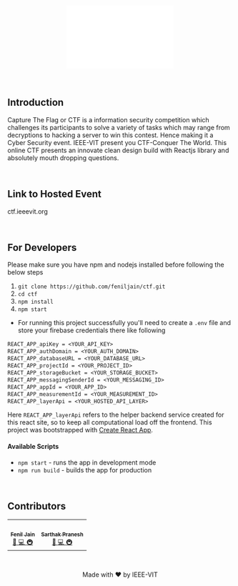 <p align="center"><img src="https://github.com/IEEE-VIT/ieee-vit.github.io/blob/master/images/outreach/ctf-2020/ctf-logo.png"/></p>

<br/>

## Introduction
<p>
Capture The Flag or CTF is a information security competition which challenges its participants to solve a variety of tasks which may range from decryptions to hacking a server to win this contest. Hence making it a Cyber Security event. IEEE-VIT present you CTF-Conquer The World. This online CTF presents an innovate clean design build with Reactjs library and absolutely mouth dropping questions.
</p>

<br/>

## Link to Hosted Event
ctf.ieeevit.org

<br/>

## For Developers
Please make sure you have npm and nodejs installed before following the below steps
1. `git clone https://github.com/feniljain/ctf.git`
2. `cd ctf`
3. `npm install`
4. `npm start`
* For running this project successfully you'll need to create a `.env` file and store your firebase credentials there like following
```
REACT_APP_apiKey = <YOUR_API_KEY>
REACT_APP_authDomain = <YOUR_AUTH_DOMAIN>
REACT_APP_databaseURL = <YOUR_DATABASE_URL>
REACT_APP_projectId = <YOUR_PROJECT_ID>
REACT_APP_storageBucket = <YOUR_STORAGE_BUCKET>
REACT_APP_messagingSenderId = <YOUR_MESSAGING_ID>
REACT_APP_appId = <YOUR_APP_ID>
REACT_APP_measurementId = <YOUR_MEASUREMENT_ID>
REACT_APP_layerApi = <YOUR_HOSTED_API_LAYER>
```
Here `REACT_APP_layerApi` refers to the helper backend service created for this react site, so to keep all computational load off the frontend. 
This project was bootstrapped with [Create React App](https://github.com/facebook/create-react-app).

#### Available Scripts
* `npm start` - runs the app in development mode
* `npm run build` - builds the app for production 

<br/>

## Contributors

<!-- ALL-CONTRIBUTORS-LIST:START - Do not remove or modify this section -->
<!-- prettier-ignore-start -->
<!-- markdownlint-disable -->
<table>
	<tr>
		<td align="center">
			<a href="https://github.com/feniljain"><img src="https://avatars.githubusercontent.com/u/49019259?s=460&u=f2e110995d77663837bfc24a93ed0109f5c4c4c8&v=4" width="100px;" alt=""/><br /><sub><b>Fenil Jain</b></sub></a><br /> <a href="https://github.com/IEEE-VIT/CTF-Backend/commits?author=feniljain" title="Documentation">📖 <a href="https://github.com/IEEE-VIT/CTF-Backend/commits?author=feniljain" title="Code"> 💻 </a><a href="#infra-feniljain" title="Infrastructure (Hosting, Build-Tools, etc)"> 🚇 </a>
		</td>
		<td align="center">
      <a href="https://github.com/sarthakpranesh"><img src="https://avatars.githubusercontent.com/u/41206172?s=460&u=c045fce43080b803b685a186a4db5c999f24b0de&v=4" width="100px;" alt=""/><br /><sub><b>Sarthak Pranesh</b></sub></a><br /> <a href="https://github.com/IEEE-VIT/CTF-Backend/commits?author=sarthakpranesh" title="Documentation">📖 <a href="https://github.com/IEEE-VIT/CTF-Backend/commits?author=sarthakpranesh" title="Code"> 💻 </a><a href="#infra-sarthakpranesh" title="Infrastructure (Hosting, Build-Tools, etc)"> 🚇 </a>
		</td>
	</tr>
</table>

<br/>

<p align="center">
   Made with ❤ by IEEE-VIT
</p>
